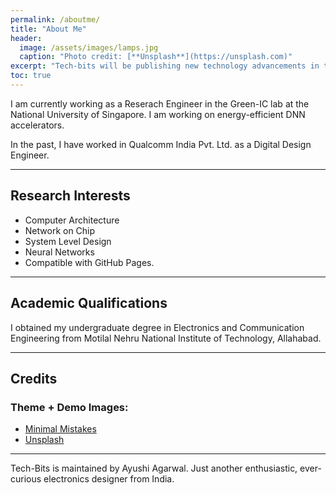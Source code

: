 ```yaml
---
permalink: /aboutme/
title: "About Me"
header:
  image: /assets/images/lamps.jpg
  caption: "Photo credit: [**Unsplash**](https://unsplash.com)"
excerpt: "Tech-bits will be publishing new technology advancements in the field of electronics."
toc: true
---
```


I am currently working as a Reserach Engineer in the Green-IC lab at the National University of Singapore. I am working on energy-efficient DNN accelerators. 

In the past, I have worked in Qualcomm India Pvt. Ltd. as a Digital Design Engineer. 















---

## Research Interests

- Computer Architecture
- Network on Chip
- System Level Design
- Neural Networks
- Compatible with GitHub Pages.

-------

## Academic Qualifications

I obtained my undergraduate degree in Electronics and Communication Engineering from Motilal Nehru National Institute of Technology, Allahabad. 

---

## Credits
### Theme + Demo Images:
- [Minimal Mistakes](https://mmistakes.github.io/minimal-mistakes/)
- [Unsplash](https://unsplash.com/)


---

Tech-Bits is maintained by Ayushi Agarwal. Just another enthusiastic, ever-curious electronics designer from India.
